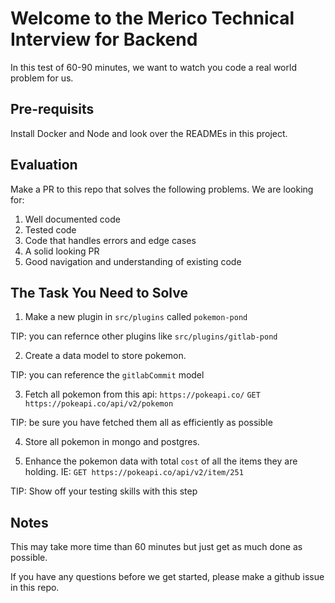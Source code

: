 # Welcome to the Merico Technical Interview for Backend

In this test of 60-90 minutes, we want to watch you code a real world problem for us.

## Pre-requisits

Install Docker and Node and look over the READMEs in this project. 

## Evaluation

Make a PR to this repo that solves the following problems. We are looking for:

1. Well documented code
2. Tested code
3. Code that handles errors and edge cases
4. A solid looking PR
5. Good navigation and understanding of existing code

## The Task You Need to Solve

1. Make a new plugin in `src/plugins` called `pokemon-pond`

TIP: you can refernce other plugins like `src/plugins/gitlab-pond`

2. Create a data model to store pokemon.

TIP: you can reference the `gitlabCommit` model

3. Fetch all pokemon from this api: `https://pokeapi.co/` `GET https://pokeapi.co/api/v2/pokemon`

TIP: be sure you have fetched them all as efficiently as possible

4. Store all pokemon in mongo and postgres.

5. Enhance the pokemon data with total `cost` of all the items they are holding. IE: `GET https://pokeapi.co/api/v2/item/251`

TIP: Show off your testing skills with this step

## Notes

This may take more time than 60 minutes but just get as much done as possible.

If you have any questions before we get started, please make a github issue in this repo.